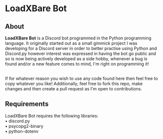 # LoadXBare Bot
## About
**LoadXBare Bot** is a Discord bot programmed in the Python programming language. It originally started out as a small gimmick project I was developing for a Discord server in order to better practise using Python and Discord.py however interest was expressed in having the bot go public and so is now being actively developed as a side hobby, whenever a bug is found and/or a new feature comes to mind, I'm right on programming it!

\
If for whatever reason you wish to use any code found here then feel free to copy whatever you like!
Additionally, feel free to fork this repo, make changes and then create a pull request as I'm open to contributions.

## Requirements
LoadXBare Bot requires the following libraries:\
• discord.py\
• psycopg2-binary\
• python-dotenv
